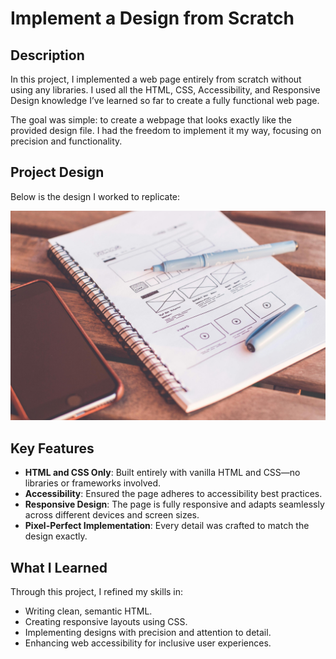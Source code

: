 # Implement a Design from Scratch

## Description

In this project, I implemented a web page entirely from scratch without using any libraries. I used all the HTML, CSS, Accessibility, and Responsive Design knowledge I’ve learned so far to create a fully functional web page. 

The goal was simple: to create a webpage that looks exactly like the provided design file. I had the freedom to implement it my way, focusing on precision and functionality.

## Project Design

Below is the design I worked to replicate:

![Design](images/design.jpg)

## Key Features

- **HTML and CSS Only**: Built entirely with vanilla HTML and CSS—no libraries or frameworks involved.
- **Accessibility**: Ensured the page adheres to accessibility best practices.
- **Responsive Design**: The page is fully responsive and adapts seamlessly across different devices and screen sizes.
- **Pixel-Perfect Implementation**: Every detail was crafted to match the design exactly.

## What I Learned

Through this project, I refined my skills in:
- Writing clean, semantic HTML.
- Creating responsive layouts using CSS.
- Implementing designs with precision and attention to detail.
- Enhancing web accessibility for inclusive user experiences.